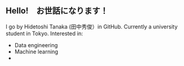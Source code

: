 ## Hello!　お世話になります！

I go by Hidetoshi Tanaka (田中秀俊）in GitHub. Currently a university student in Tokyo.
Interested in:
- Data engineering
- Machine learning
- 

<!--
**Hidetoshi22/Hidetoshi22** is a ✨ _special_ ✨ repository because its `README.md` (this file) appears on your GitHub profile.

Here are some ideas to get you started:

- 🔭 I’m currently working on ...
- 🌱 I’m currently learning ...
- 👯 I’m looking to collaborate on ...
- 🤔 I’m looking for help with ...
- 💬 Ask me about ...
- 📫 How to reach me: ...
- 😄 Pronouns: ...
- ⚡ Fun fact: ...
-->
